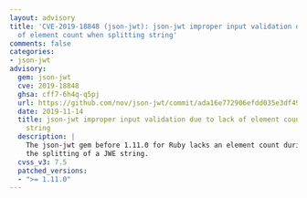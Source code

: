 ```yaml
---
layout: advisory
title: 'CVE-2019-18848 (json-jwt): json-jwt improper input validation due to lack
  of element count when splitting string'
comments: false
categories:
- json-jwt
advisory:
  gem: json-jwt
  cve: 2019-18848
  ghsa: cff7-6h4q-q5pj
  url: https://github.com/nov/json-jwt/commit/ada16e772906efdd035e3df49cb2ae372f0f948a
  date: 2019-11-14
  title: json-jwt improper input validation due to lack of element count when splitting
    string
  description: |
    The json-jwt gem before 1.11.0 for Ruby lacks an element count during
    the splitting of a JWE string.
  cvss_v3: 7.5
  patched_versions:
  - ">= 1.11.0"
---
```

